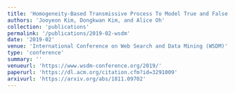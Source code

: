 ```yaml
---
title: 'Homogeneity-Based Transmissive Process To Model True and False News in Social Networks'
authors: 'Jooyeon Kim, Dongkwan Kim, and Alice Oh'
collection: 'publications'
permalink: '/publications/2019-02-wsdm'
date: '2019-02'
venue: 'International Conference on Web Search and Data Mining (WSDM)'
type: 'conference'
summary: ''
venueurl: 'https://www.wsdm-conference.org/2019/'
paperurl: 'https://dl.acm.org/citation.cfm?id=3291009'
arxivurl: 'https://arxiv.org/abs/1811.09702'
---
```


